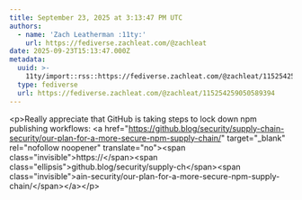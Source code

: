 ```yaml
---
title: September 23, 2025 at 3:13:47 PM UTC
authors:
  - name: 'Zach Leatherman :11ty:'
    url: https://fediverse.zachleat.com/@zachleat
date: 2025-09-23T15:13:47.000Z
metadata:
  uuid: >-
    11ty/import::rss::https://fediverse.zachleat.com/@zachleat/115254259050589394
  type: fediverse
  url: https://fediverse.zachleat.com/@zachleat/115254259050589394
---
```

\<p>Really appreciate that GitHub is taking steps to lock down npm publishing workflows: \<a href="https://github.blog/security/supply-chain-security/our-plan-for-a-more-secure-npm-supply-chain/" target="\_blank" rel="nofollow noopener" translate="no">\<span class="invisible">https://\</span>\<span class="ellipsis">github.blog/security/supply-ch\</span>\<span class="invisible">ain-security/our-plan-for-a-more-secure-npm-supply-chain/\</span>\</a>\</p>